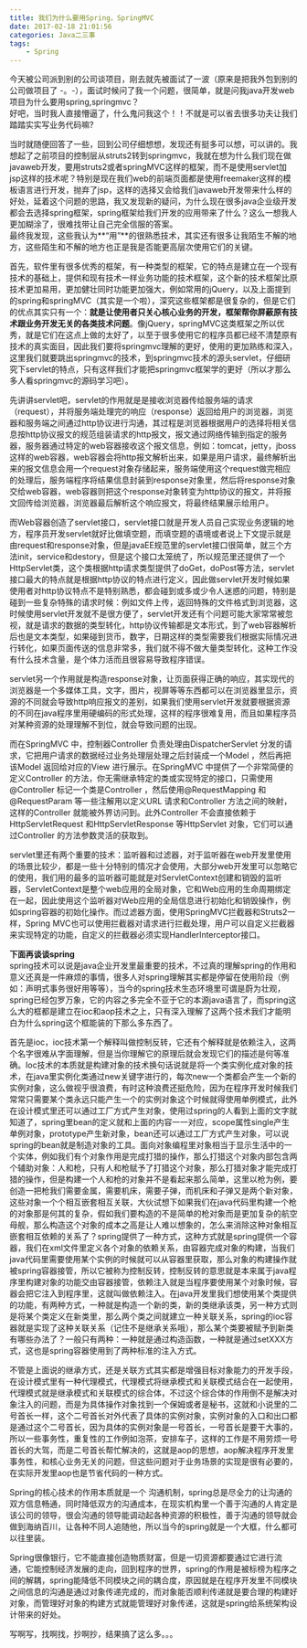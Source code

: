 ```yaml
---
title: 我们为什么要用Spring，SpringMVC
date: 2017-02-18 21:01:56
categories: Java二三事
tags: 
	- Spring
---
```


今天被公司派到别的公司谈项目，刚去就先被面试了一波（原来是把我外包到别的公司做项目了 -。-），面试时候问了我一个问题，很简单，就是问我java开发web项目为什么要用spring,springmvc？<br>
好吧，当时我人直接懵逼了，什么鬼问我这个！！不就是可以省去很多功夫让我们踏踏实实写业务代码嘛? <br>
<!--more-->
当时就随便回答了一些，回到公司仔细想想，发现还有挺多可以想，可以讲的。我想起了之前项目的控制层从struts2转到springmvc，我就在想为什么我们现在做javaweb开发，要用struts2或者springMVC这样的框架，而不是使用servlet加jsp这样的技术呢？特别是现在我们web的前端页面都是使用freemaker这样的模板语言进行开发，抛弃了jsp，这样的选择又会给我们javaweb开发带来什么样的好处，延着这个问题的思路，我又发现新的疑问，为什么现在很多java企业级开发都会去选择spring框架，spring框架给我们开发的应用带来了什么？这么一想我人更加糊涂了，很难找带让自己完全信服的答案。<br>
最终我发现，这些我认为**“用”**的很熟悉技术，其实还有很多让我陌生不解的地方，这些陌生和不解的地方也正是我是否能更高层次使用它们的关键。
           
 首先，软件里有很多优秀的框架，有一种类型的框架，它的特点是建立在一个现有技术的基础上，提供和现有技术一样业务功能的技术框架，这个新的技术框架比原技术更加易用，更加健壮同时功能更加强大，例如常用的jQuery，以及上面提到的spring和springMVC（其实是一个啦），深究这些框架都是很复杂的，但是它们的优点其实只有一个：**就是让使用者只关心核心业务的开发，框架帮你屏蔽原有技术跟业务开发无关的各类技术问题**。像jQuery，springMVC这类框架之所以优秀，就是它们在这点上做的太好了，以至于很多使用它的程序员都已经不清楚原有技术的真实面目，因此我们要将springmvc理解的更好，使用的更加熟练和深入，这里我们就要跳出springmvc的技术，到springmvc技术的源头servlet，仔细研究下servlet的特点，只有这样我们才能把springmvc框架学的更好（所以才那么多人看springmvc的源码学习吧）。
           
先讲讲servlet吧，servlet的作用就是是接收浏览器传给服务端的请求（request），并将服务端处理完的响应（response）返回给用户的浏览器，浏览器和服务端之间通过http协议进行沟通，其过程是浏览器根据用户的选择将相关信息按http协议报文的规范组装请求的http报文，报文通过网络传输到指定的服务器，服务器通过特定的web容器接收这个报文信息，例如：tomcat，jetty，jboss这样的web容器，web容器会将http报文解析出来，如果是用户请求，最终解析出来的报文信息会用一个request对象存储起来，服务端使用这个request做完相应的处理后，服务端程序将结果信息封装到response对象里，然后将response对象交给web容器，web容器则把这个response对象转变为http协议的报文，并将报文回传给浏览器，浏览器最后解析这个响应报文，将最终结果展示给用户。

而Web容器创造了servlet接口，servlet接口就是开发人员自己实现业务逻辑的地方，程序员开发servlet就好比做填空题，而填空题的语境或者说上下文提示就是由request和response对象，但是javaEE规范里的servlet接口很简单，就三个方法init，service和destory，但是这个接口太笼统了，所以规范里还提供了一个HttpServlet类，这个类根据http请求类型提供了doGet，doPost等方法，servlet接口最大的特点就是根据http协议的特点进行定义，因此做servlet开发时候如果使用者对http协议特点不是特别熟悉，都会碰到或多或少令人迷惑的问题，特别是碰到一些复杂特殊的请求时候：例如文件上传，返回特殊的文件格式到浏览器，这时候使用servlet开发就不是很方便了，servlet开发还有个问题可能大家常常被忽视，就是请求的数据的类型转化，http协议传输都是文本形式，到了web容器解析后也是文本类型，如果碰到货币，数字，日期这样的类型需要我们根据实际情况进行转化，如果页面传送的信息非常多，我们就不得不做大量类型转化，这种工作没有什么技术含量，是个体力活而且很容易导致程序错误。
 
servlet另一个作用就是构造response对象，让页面获得正确的响应，其实现代的浏览器是一个多媒体工具，文字，图片，视屏等等东西都可以在浏览器里显示，资源的不同就会导致http响应报文的差别，如果我们使用servlet开发就要根据资源的不同在java程序里用硬编码的形式处理，这样的程序很难复用，而且如果程序员对某种资源的处理理解不到位，就会导致问题的出现。
 
而在SpringMVC 中，控制器Controller 负责处理由DispatcherServlet 分发的请求，它把用户请求的数据经过业务处理层处理之后封装成一个Model ，然后再把该Model 返回给对应的View 进行展示。在SpringMVC 中提供了一个非常简便的定义Controller 的方法，你无需继承特定的类或实现特定的接口，只需使用@Controller 标记一个类是Controller ，然后使用@RequestMapping 和@RequestParam 等一些注解用以定义URL 请求和Controller 方法之间的映射，这样的Controller 就能被外界访问到。此外Controller 不会直接依赖于HttpServletRequest 和HttpServletResponse 等HttpServlet 对象，它们可以通过Controller 的方法参数灵活的获取到。

servlet里还有两个重要的技术：监听器和过滤器，对于监听器在web开发里使用的场景比较少，都是一些十分特别的情况才会使用，大部分web开发里可以忽略它的使用，我们用的最多的监听器可能就是对ServletContext创建和销毁的监听器，ServletContext是整个web应用的全局对象，它和Web应用的生命周期绑定在一起，因此使用这个监听器对Web应用的全局信息进行初始化和销毁操作，例如spring容器的初始化操作。而过滤器方面，使用SpringMVC拦截器和Struts2一样，Spring MVC也可以使用拦截器对请求进行拦截处理，用户可以自定义拦截器来实现特定的功能，自定义的拦截器必须实现HandlerInterceptor接口。


**下面再谈谈spring**<br>
spring技术可以说是java企业开发里最重要的技术，不过真的理解spring的作用和意义还真是一件麻烦的事情，很多人对spring理解其实都是停留在使用阶段（例如：声明式事务很好用等等），当今的spring技术生态环境里可谓是蔚为壮观，spring已经包罗万象，它的内容之多完全不亚于它的本源java语言了，而spring这么大的框都是建立在ioc和aop技术之上，只有深入理解了这两个技术我们才能明白为什么spring这个框能装的下那么多东西了。

首先是ioc，ioc技术第一个解释叫做控制反转，它还有个解释就是依赖注入，这两个名字很难从字面理解，但是当你理解它的原理后就会发现它们的描述是何等准确。Ioc技术的本质就是构建对象的技术换句话说就是将一个类实例化成对象的技术，在java里实例化类通过new关键字进行的，每次new一个类都会产生一个新的实例对象，这么做视乎很浪费，有时这种浪费还挺危险，因为在程序开发时候我们常常只需要某个类永远只能产生一个的实例对象这个时候就得使用单例模式，此外在设计模式里还可以通过工厂方式产生对象，使用过spring的人看到上面的文字就知道了，spring里bean的定义就和上面的内容一一对应，scope属性single产生单例对象，prototype产生新对象，bean还可以通过工厂方式产生对象，可以说spring的bean就是制造对象的工具。面向对象编程里对象相当于显示生活中的一个实体，例如我们有个对象作用是完成打猎的操作，那么打猎这个对象内部包含两个辅助对象：人和枪，只有人和枪赋予了打猎这个对象，那么打猎对象才能完成打猎的操作，但是构建一个人和枪的对象并不是看起来那么简单，这里以枪为例，要创造一把枪我们需要金属，需要机床，需要子弹，而机床和子弹又是两个新对象，这些对象一个个相互嵌套相互关联，大伙试想下如果我们在java代码里构建一个枪的对象那是何其的复杂，假如我们要构造的不是简单的枪对象而是更加复杂的航空母舰，那么构造这个对象的成本之高是让人难以想象的，怎么来消除这种对象相互嵌套相互依赖的关系了？spring提供了一种方式，这种方式就是spring提供一个容器，我们在xml文件里定义各个对象的依赖关系，由容器完成对象的构建，当我们java代码里需要使用某个实例的时候就可以从容器里获取，那么对象的构建操作就被spring容器接管，所以它被称为控制反转，控制反转的意思就是本来属于java程序里构建对象的功能交由容器接管，依赖注入就是当程序要使用某个对象时候，容器会把它注入到程序里，这就叫做依赖注入。在java开发里我们想使用某个类提供的功能，有两种方式，一种就是构造一个新的类，新的类继承该类，另一种方式则是将某个类定义在新类里，那么两个类之间就建立一种关联关系，spring的ioc容器就是实现了这种关联关系（记住不是继承关系哦），那么某个类要被赋予到新类有哪些办法了？一般只有两种：一种就是通过构造函数，一种就是通过setXXX方式，这也是spring容器使用到了两种标准的注入方式。

不管是上面说的继承方式，还是关联方式其实都是增强目标对象能力的开发手段，在设计模式里有一种代理模式，代理模式将继承模式和关联模式结合在一起使用，代理模式就是继承模式和关联模式的综合体，不过这个综合体的作用倒不是解决对象注入的问题，而是为具体操作对象找到一个保姆或者是秘书，这就和小说里的二号首长一样，这个二号首长对外代表了具体的实例对象，实例对象的入口和出口都是通过这个二号首长，因为具体的实例对象是一号首长，一号首长是要干大事的，所以一些事务性，重复性的工作例如泡茶，安排车子，这样的工作是不用劳烦一号首长的大驾，而是二号首长帮忙解决的，这就是aop的思想，aop解决程序开发里事务性，和核心业务无关的问题，但这些问题对于业务场景的实现是很有必要的，在实际开发里aop也是节省代码的一种方式。

Spring的核心技术的作用本质就是一个 沟通机制，spring总是尽全力的让沟通的双方信息畅通，同时降低双方的沟通成本，在现实机构里一个善于沟通的人肯定是该公司的领导，很会沟通的领导能调动起各种资源的积极性，善于沟通的领导就会做到海纳百川，让各种不同人追随他，所以当今的spring就是一个大框，什么都可以往里装。

Spring很像银行，它不能直接创造物质财富，但是一切资源都要通过它进行流通，它能控制经济发展的走向，回到程序的世界，spring的作用是被标榜为程序之间的解耦，spring能降低不同模块之间的耦合度，原因就是在程序开发里不同模块之间信息的沟通是通过对象传递完成的，而对象能否顺利传递就是要合理的构建好对象，而管理好对象的构建方式就能管理好对象传递，这就是spring给系统架构设计带来的好处。


写啊写，找啊找，抄啊抄，结果搞了这么多。。。



